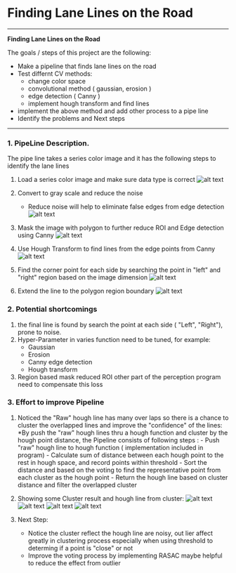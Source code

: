# **Finding Lane Lines on the Road** 

---

**Finding Lane Lines on the Road**

The goals / steps of this project are the following:
* Make a pipeline that finds lane lines on the road
* Test differnt CV methods:
	- change color space
	- convolutional method ( gaussian, erosion ) 
	- edge detection ( Canny ) 
	- implement hough transform and find lines 
* implement the above method and add other process to a pipe line
* Identify the problems and Next steps 


[//]: # (Image References)

[image1]: ./Summary_image/Original.png "Original"
[image2]: ./Summary_image/gray_blur.png "Gray_blur"
[image3]: ./Summary_image/Canny_Maskedregion.png "Canny_Maskedregion"
[image4]: ./Summary_image/Hough_Original.png "Hough_Original"
[image5]: ./Summary_image/Hough_find_corner.png "Hough_Find_Corner"
[image6]: ./Summary_image/Hough_Final.png "Hough_Final"
[image7]: ./Summary_image/Cluster_Clean.png "Cluster_clean"
[image8]: ./Summary_image/Cluster_NotClean.png "Cluster_NotClean"
[image9]: ./Summary_image/Cluster_Example1.png "Cluster_Example1"
[image10]: ./Summary_image/Cluster_Example2.png "Cluster_Example2"



---

### 1. PipeLine Description.
The pipe line takes a series color image and it has the following steps to identify the lane lines
1. Load a series color image and make sure data type is correct 
![alt text][image1]
 
2. Convert to gray scale and reduce the noise
	* Reduce noise will help to eliminate false edges from edge detection
![alt text][image2]

3. Mask the image with polygon to further reduce ROI and Edge detection using Canny 
![alt text][image3]

4. Use Hough Transform to find lines from the edge points from Canny 
![alt text][image4]

5. Find the corner point for each side by searching the point in "left" and "right" region based on the image dimension
 ![alt text][image5]
 
 6. Extend the line to the polygon region boundary
 ![alt text][image6]

### 2. Potential shortcomings
1. the final line is found by search the point at each side ( "Left", "Right"), prone to noise. 
2. Hyper-Parameter in varies function need to be tuned, for example: 
	- Gaussian
	- Erosion
	- Canny edge detection 
	- Hough transform
3. Region based mask reduced ROI other part of the perception program need to compensate this loss

### 3. Effort to improve Pipeline
1. Noticed the "Raw" hough line has many over laps so there is a chance to cluster the overlapped lines and improve the "confidence" of the lines:
	*By push the "raw" hough lines thru a hough function and cluster by the hough point distance, the Pipeline consists of following steps : 
		- Push "raw" hough line to hough function ( implementation included in program)
		- Calculate sum of distance between each hough point to the rest in hough space, and record points within threshold 
		- Sort the distance and based on the voting to find the representative point from each cluster as the hough point
		- Return the hough line based on cluster distance and filter the overlapped cluster 
2. Showing some Cluster result and hough line from cluster:
 ![alt text][image7]
 ![alt text][image8]
 ![alt text][image9]
 ![alt text][image10]

3. Next Step: 
	* Notice the cluster reflect the hough line are noisy, out lier affect greatly in clustering process especially when using threshold to determing if a point is "close" or not
	* Improve the voting process by implementing RASAC maybe helpful to reduce the effect from outlier
 
 
 

